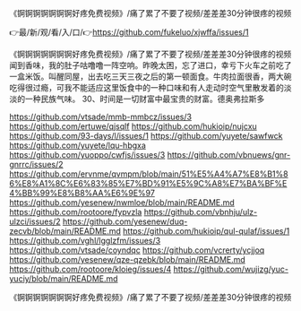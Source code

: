 《锕锕锕锕锕锕锕好疼免费视频》/痛了累了不要了视频/差差差30分钟很疼的视频

👉最/新/观/看/入/口/👉https://github.com/fukeluo/xjwffa/issues/1

《锕锕锕锕锕锕锕好疼免费视频》/痛了累了不要了视频/差差差30分钟很疼的视频　　闻到香味，我的肚子咕噜噜一阵空响。昨晚太困，忘了进口，幸亏下火车之前吃了一盒米饭。叫醒同屋，出去吃三天三夜之后的第一顿面食。牛肉拉面很香，两大碗吃得很过瘾，可我不能适应这里饭食中的一种口味和有人走动时空气里散发着的淡淡的一种民族气味。
	30、时间是一切财富中最宝贵的财富。德奥弗拉斯多


https://github.com/vtsade/mmb-mmbcz/issues/3
https://github.com/ertuwe/qjsqlf
https://github.com/hukioip/nujcxu
https://github.com/93-days/l/issues/1
https://github.com/yuyete/sawfwck
https://github.com/yuyete/lqu-hbgxa
https://github.com/yuoppo/cwfjs/issues/3
https://github.com/vbnuews/gnr-gnrrc/issues/2
https://github.com/ervnme/qvmpm/blob/main/51%E5%A4%A7%E8%B1%86%E8%A1%8C%E6%83%85%E7%BD%91%E5%9C%A8%E7%BA%BF%E4%BB%99%E8%B8%AA%E6%9E%97
https://github.com/yesenew/nwmloe/blob/main/README.md
https://github.com/rootoore/fypvzla
https://github.com/vbnhju/ulz-ulzci/issues/2
https://github.com/yesenew/duq-zecvb/blob/main/README.md
https://github.com/hukioip/qul-qulaf/issues/1
https://github.com/vghl/lgglzfm/issues/3
https://github.com/vtsade/coyndqc
https://github.com/vcrerty/ycjjoq
https://github.com/yesenew/qze-qzebk/blob/main/README.md
https://github.com/rootoore/kloieg/issues/4
https://github.com/wujizg/yuc-yuciy/blob/main/README.md

《锕锕锕锕锕锕锕好疼免费视频》/痛了累了不要了视频/差差差30分钟很疼的视频

